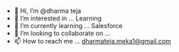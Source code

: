 - 👋 Hi, I’m @dharma teja
- 👀 I’m interested in ... Learning
- 🌱 I’m currently learning ... Salesforce
- 💞️ I’m looking to collaborate on ... 
- 📫 How to reach me ... dharmateja.meka1@gmail.com

<!---
dharma1031/dharma1031 is a ✨ special ✨ repository because its `README.md` (this file) appears on your GitHub profile.
You can click the Preview link to take a look at your changes.
--->
